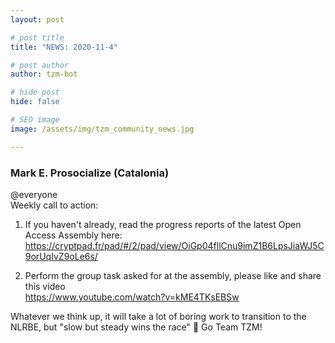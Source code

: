 ```yaml
---
layout: post

# post title
title: "NEWS: 2020-11-4"

# post author
author: tzm-bot

# hide post
hide: false

# SEO image
image: /assets/img/tzm_community_news.jpg

---
```


### Mark E. Prosocialize (Catalonia)

@​everyone  
Weekly call to action:  
1. If you haven't already, read the progress reports of the latest Open Access Assembly here:  
https://cryptpad.fr/pad/#/2/pad/view/OiGp04fllCnu9imZ1B6LpsJiaWJ5C9orUqIvZ9oLe6s/  
  
2. Perform the group task asked for at the assembly, please like and share this video  
 https://www.youtube.com/watch?v=kME4TKsEBSw  
  
Whatever we think up, it will take a lot of boring work to transition to the NLRBE, but "slow but steady wins the race" 💪  Go Team TZM!  


